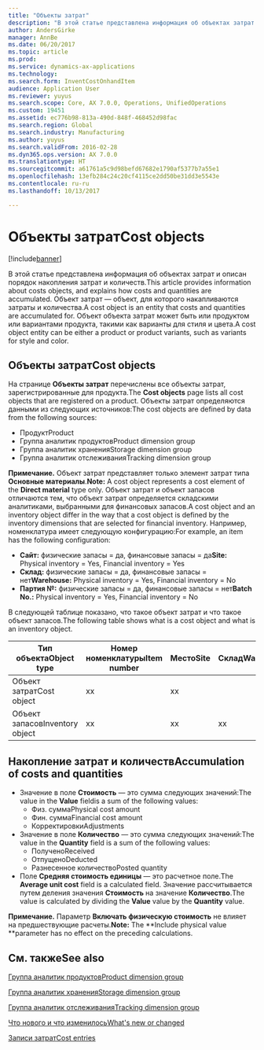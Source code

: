 ```yaml
---
title: "Объекты затрат"
description: "В этой статье представлена информация об объектах затрат и описан порядок накопления затрат и количеств. Объект затрат — объект, для которого накапливаются затраты и количества. Объект объекта затрат может быть или продуктом или вариантами продукта, такими как варианты для стиля и цвета."
author: AndersGirke
manager: AnnBe
ms.date: 06/20/2017
ms.topic: article
ms.prod: 
ms.service: dynamics-ax-applications
ms.technology: 
ms.search.form: InventCostOnhandItem
audience: Application User
ms.reviewer: yuyus
ms.search.scope: Core, AX 7.0.0, Operations, UnifiedOperations
ms.custom: 19451
ms.assetid: ec776b98-813a-490d-848f-468452d98fac
ms.search.region: Global
ms.search.industry: Manufacturing
ms.author: yuyus
ms.search.validFrom: 2016-02-28
ms.dyn365.ops.version: AX 7.0.0
ms.translationtype: HT
ms.sourcegitcommit: a61761a5c9d98befd67682e1790af5377b7a55e1
ms.openlocfilehash: 13efb284c24c20cf4115ce2dd50be31dd3e5543e
ms.contentlocale: ru-ru
ms.lasthandoff: 10/13/2017

---
```


# <a name="cost-objects"></a><span data-ttu-id="015be-105">Объекты затрат</span><span class="sxs-lookup"><span data-stu-id="015be-105">Cost objects</span></span>

[!include[banner](../includes/banner.md)]


<span data-ttu-id="015be-106">В этой статье представлена информация об объектах затрат и описан порядок накопления затрат и количеств.</span><span class="sxs-lookup"><span data-stu-id="015be-106">This article provides information about costs objects, and explains how costs and quantities are accumulated.</span></span> <span data-ttu-id="015be-107">Объект затрат — объект, для которого накапливаются затраты и количества.</span><span class="sxs-lookup"><span data-stu-id="015be-107">A cost object is an entity that costs and quantities are accumulated for.</span></span> <span data-ttu-id="015be-108">Объект объекта затрат может быть или продуктом или вариантами продукта, такими как варианты для стиля и цвета.</span><span class="sxs-lookup"><span data-stu-id="015be-108">A cost object entity can be either a product or product variants, such as variants for style and color.</span></span>  

## <a name="cost-objects"></a><span data-ttu-id="015be-109">Объекты затрат</span><span class="sxs-lookup"><span data-stu-id="015be-109">Cost objects</span></span>

<span data-ttu-id="015be-110">На странице **Объекты затрат** перечислены все объекты затрат, зарегистрированные для продукта.</span><span class="sxs-lookup"><span data-stu-id="015be-110">The **Cost objects** page lists all cost objects that are registered on a product.</span></span> <span data-ttu-id="015be-111">Объекты затрат определяются данными из следующих источников:</span><span class="sxs-lookup"><span data-stu-id="015be-111">The cost objects are defined by data from the following sources:</span></span>

-   <span data-ttu-id="015be-112">Продукт</span><span class="sxs-lookup"><span data-stu-id="015be-112">Product</span></span>
-   <span data-ttu-id="015be-113">Группа аналитик продуктов</span><span class="sxs-lookup"><span data-stu-id="015be-113">Product dimension group</span></span>
-   <span data-ttu-id="015be-114">Группа аналитик хранения</span><span class="sxs-lookup"><span data-stu-id="015be-114">Storage dimension group</span></span>
-   <span data-ttu-id="015be-115">Группа аналитик отслеживания</span><span class="sxs-lookup"><span data-stu-id="015be-115">Tracking dimension group</span></span>

<span data-ttu-id="015be-116">**Примечание.** Объект затрат представляет только элемент затрат типа **Основные материалы**.</span><span class="sxs-lookup"><span data-stu-id="015be-116">**Note:** A cost object represents a cost element of the **Direct material** type only.</span></span> <span data-ttu-id="015be-117">Объект затрат и объект запасов отличаются тем, что объект затрат определяется складскими аналитиками, выбранными для финансовых запасов.</span><span class="sxs-lookup"><span data-stu-id="015be-117">A cost object and an inventory object differ in the way that a cost object is defined by the inventory dimensions that are selected for financial inventory.</span></span> <span data-ttu-id="015be-118">Например, номенклатура имеет следующую конфигурацию:</span><span class="sxs-lookup"><span data-stu-id="015be-118">For example, an item has the following configuration:</span></span>

-   <span data-ttu-id="015be-119">**Сайт:** физические запасы = да, финансовые запасы = да</span><span class="sxs-lookup"><span data-stu-id="015be-119">**Site:** Physical inventory = Yes, Financial inventory = Yes</span></span>
-   <span data-ttu-id="015be-120">**Склад:** физические запасы = да, финансовые запасы = нет</span><span class="sxs-lookup"><span data-stu-id="015be-120">**Warehouse:** Physical inventory = Yes, Financial inventory = No</span></span>
-   <span data-ttu-id="015be-121">**Партия №:** физические запасы = да, финансовые запасы = нет</span><span class="sxs-lookup"><span data-stu-id="015be-121">**Batch No.:** Physical inventory = Yes, Financial inventory = No</span></span>

<span data-ttu-id="015be-122">В следующей таблице показано, что такое объект затрат и что такое объект запасов.</span><span class="sxs-lookup"><span data-stu-id="015be-122">The following table shows what is a cost object and what is an inventory object.</span></span>

| <span data-ttu-id="015be-123">Тип объекта</span><span class="sxs-lookup"><span data-stu-id="015be-123">Object type</span></span>      | <span data-ttu-id="015be-124">Номер номенклатуры</span><span class="sxs-lookup"><span data-stu-id="015be-124">Item number</span></span> | <span data-ttu-id="015be-125">Место</span><span class="sxs-lookup"><span data-stu-id="015be-125">Site</span></span> | <span data-ttu-id="015be-126">Склад</span><span class="sxs-lookup"><span data-stu-id="015be-126">Warehouse</span></span> | <span data-ttu-id="015be-127">Партия №</span><span class="sxs-lookup"><span data-stu-id="015be-127">Batch No.</span></span> |
|------------------|-------------|------|-----------|-----------|
| <span data-ttu-id="015be-128">Объект затрат</span><span class="sxs-lookup"><span data-stu-id="015be-128">Cost object</span></span>      | <span data-ttu-id="015be-129">х</span><span class="sxs-lookup"><span data-stu-id="015be-129">x</span></span>           | <span data-ttu-id="015be-130">х</span><span class="sxs-lookup"><span data-stu-id="015be-130">x</span></span>    |           |           |
| <span data-ttu-id="015be-131">Объект запасов</span><span class="sxs-lookup"><span data-stu-id="015be-131">Inventory object</span></span> | <span data-ttu-id="015be-132">х</span><span class="sxs-lookup"><span data-stu-id="015be-132">x</span></span>           | <span data-ttu-id="015be-133">х</span><span class="sxs-lookup"><span data-stu-id="015be-133">x</span></span>    |  <span data-ttu-id="015be-134">х</span><span class="sxs-lookup"><span data-stu-id="015be-134">x</span></span>        | <span data-ttu-id="015be-135">х</span><span class="sxs-lookup"><span data-stu-id="015be-135">x</span></span>         |

## <a name="accumulation-of-costs-and-quantities"></a><span data-ttu-id="015be-136">Накопление затрат и количеств</span><span class="sxs-lookup"><span data-stu-id="015be-136">Accumulation of costs and quantities</span></span>
-   <span data-ttu-id="015be-137">Значение в поле **Стоимость** — это сумма следующих значений:</span><span class="sxs-lookup"><span data-stu-id="015be-137">The value in the **Value** fieldis a sum of the following values:</span></span>
    -   <span data-ttu-id="015be-138">Физ. сумма</span><span class="sxs-lookup"><span data-stu-id="015be-138">Physical cost amount</span></span>
    -   <span data-ttu-id="015be-139">Фин. сумма</span><span class="sxs-lookup"><span data-stu-id="015be-139">Financial cost amount</span></span>
    -   <span data-ttu-id="015be-140">Корректировки</span><span class="sxs-lookup"><span data-stu-id="015be-140">Adjustments</span></span>
-   <span data-ttu-id="015be-141">Значение в поле **Количество** — это сумма следующих значений:</span><span class="sxs-lookup"><span data-stu-id="015be-141">The value in the **Quantity** field is a sum of the following values:</span></span>
    -   <span data-ttu-id="015be-142">Получено</span><span class="sxs-lookup"><span data-stu-id="015be-142">Received</span></span>
    -   <span data-ttu-id="015be-143">Отпущено</span><span class="sxs-lookup"><span data-stu-id="015be-143">Deducted</span></span>
    -   <span data-ttu-id="015be-144">Разнесенное количество</span><span class="sxs-lookup"><span data-stu-id="015be-144">Posted quantity</span></span>
-   <span data-ttu-id="015be-145">Поле **Средняя стоимость единицы** — это расчетное поле.</span><span class="sxs-lookup"><span data-stu-id="015be-145">The **Average unit cost** field is a calculated field.</span></span> <span data-ttu-id="015be-146">Значение рассчитывается путем деления значения **Стоимость** на значение **Количество**.</span><span class="sxs-lookup"><span data-stu-id="015be-146">The value is calculated by dividing the **Value** value by the **Quantity** value.</span></span>

<span data-ttu-id="015be-147">**Примечание.** Параметр **Включать физическую стоимость** не влияет на предшествующие расчеты.</span><span class="sxs-lookup"><span data-stu-id="015be-147">**Note:** The **Include physical value **parameter has no effect on the preceding calculations.</span></span>

<a name="see-also"></a><span data-ttu-id="015be-148">См. также</span><span class="sxs-lookup"><span data-stu-id="015be-148">See also</span></span>
--------

[<span data-ttu-id="015be-149">Группа аналитик продуктов</span><span class="sxs-lookup"><span data-stu-id="015be-149">Product dimension group</span></span>](https://technet.microsoft.com/en-us/library/aa499382.aspx)

[<span data-ttu-id="015be-150">Группа аналитик хранения</span><span class="sxs-lookup"><span data-stu-id="015be-150">Storage dimension group</span></span>](https://technet.microsoft.com/en-us/library/hh209317.aspx)

[<span data-ttu-id="015be-151">Группа аналитик отслеживания</span><span class="sxs-lookup"><span data-stu-id="015be-151">Tracking dimension group</span></span>](https://technet.microsoft.com/en-us/library/hh209465.aspx)

[<span data-ttu-id="015be-152">Что нового и что изменилось</span><span class="sxs-lookup"><span data-stu-id="015be-152">What's new or changed</span></span>](../../fin-and-ops/get-started/whats-new-changed.md)

[<span data-ttu-id="015be-153">Записи затрат</span><span class="sxs-lookup"><span data-stu-id="015be-153">Cost entries</span></span>](cost-entries.md)




